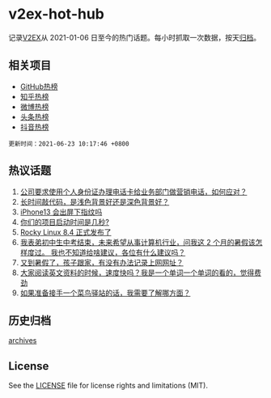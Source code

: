 # v2ex-hot-hub

 记录[V2EX](https://www.v2ex.com/)从 2021-01-06 日至今的热门话题。每小时抓取一次数据，按天[归档](archives)。
 
 ## 相关项目

- [GitHub热榜](https://github.com/snaildev/github-hot-hub)
- [知乎热榜](https://github.com/snaildev/zhihu-hot-hub)
- [微博热榜](https://github.com/snaildev/weibo-hot-hub)
- [头条热榜](https://github.com/snaildev/toutiao-hot-hub)
- [抖音热榜](https://github.com/snaildev/douyin-hot-hub)


 `更新时间：2021-06-23 10:17:46 +0800`

## 热议话题

1. [公司要求使用个人身份证办理电话卡给业务部门做营销电话，如何应对？](https://www.v2ex.com/t/785080)
1. [长时间敲代码，是浅色背景好还是深色背景好？](https://www.v2ex.com/t/785006)
1. [iPhone13 会出屏下指纹吗](https://www.v2ex.com/t/785091)
1. [你们的项目启动时间是几秒?](https://www.v2ex.com/t/785066)
1. [Rocky Linux 8.4 正式发布了](https://www.v2ex.com/t/785010)
1. [我表弟初中生中考结束，未来希望从事计算机行业，问我这 2 个月的暑假该怎样度过。 我也不知道给啥建议，各位有什么建议吗？](https://www.v2ex.com/t/785142)
1. [又到暑假了，孩子跟家，有没有办法记录上网网址？](https://www.v2ex.com/t/785202)
1. [大家阅读英文资料的时候，速度快吗？我是一个单词一个单词的看的，觉得费劲](https://www.v2ex.com/t/785041)
1. [如果准备接手一个菜鸟驿站的话，我需要了解哪方面？](https://www.v2ex.com/t/785056)

## 历史归档

[archives](archives)

## License

See the [LICENSE](LICENSE) file for license rights and limitations (MIT).
